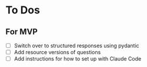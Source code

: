# To Dos
## For MVP
- [ ] Switch over to structured responses using pydantic
- [ ] Add resource versions of questions
- [ ] Add instructions for how to set up with Claude Code
